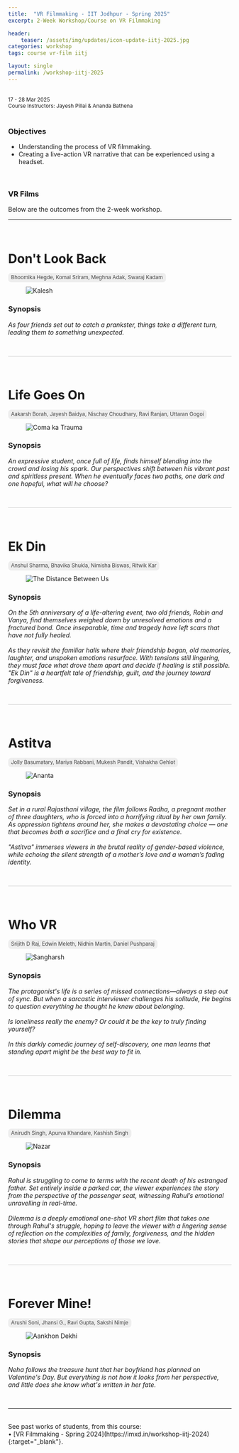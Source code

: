 ```yaml
---
title:  "VR Filmmaking - IIT Jodhpur - Spring 2025"
excerpt: 2-Week Workshop/Course on VR Filmmaking

header:
    teaser: /assets/img/updates/icon-update-iitj-2025.jpg
categories: workshop
tags: course vr-film iitj

layout: single
permalink: /workshop-iitj-2025
---
```

<br>
<small>17 - 28 Mar 2025
<br>
Course Instructors: Jayesh Pillai &amp; Ananda Bathena</small> 
<br><br>

### Objectives
- Understanding the process of VR filmmaking.
- Creating a live-action VR narrative that can be experienced using a headset.

<br>

### VR Films
Below are the outcomes from the 2-week workshop.

<hr>
<br>

# Don't Look Back

<span style="padding: 0px 0px 4px 0px; background-color: #eeeeee; color: #444444; border-radius: 7px;"> <small>&nbsp;&nbsp;Bhoomika Hegde, Komal Sriram, Meghna Adak, Swaraj Kadam&nbsp;&nbsp;</small> </span>

<figure class="align-center" style="width:100%;">
<img src="{{ site.url }}{{ site.baseurl }}\assets\img\projects\2025_iitj\team_1.jpg" alt="Kalesh">
</figure>

### Synopsis
<i>As four friends set out to catch a prankster, things take a different turn, leading them to something unexpected.</i>

<br>
<hr style="height:1px;border-width:0;background-color:lightgrey">
<br>

# Life Goes On

<span style="padding: 0px 0px 4px 0px; background-color: #eeeeee; color: #444444; border-radius: 7px;"> <small>&nbsp;&nbsp;Aakarsh Borah, Jayesh Baidya, Nischay Choudhary, Ravi Ranjan, Uttaran Gogoi&nbsp;&nbsp;</small> </span>

<figure class="align-center" style="width:100%;">
<img src="{{ site.url }}{{ site.baseurl }}\assets\img\projects\2025_iitj\team_2.jpg" alt="Coma ka Trauma">
</figure>

### Synopsis
<i>An expressive student, once full of life, finds himself blending into the crowd and losing his spark. Our perspectives shift between his vibrant past and spiritless present. When he eventually faces two paths, one dark and one hopeful, what will he choose?</i>

<br>
<hr style="height:1px;border-width:0;background-color:lightgrey">
<br>

# Ek Din

<span style="padding: 0px 0px 4px 0px; background-color: #eeeeee; color: #444444; border-radius: 7px;"> <small>&nbsp;&nbsp;Anshul Sharma, Bhavika Shukla, Nimisha Biswas, Ritwik Kar&nbsp;&nbsp;</small> </span>

<figure class="align-center" style="width:100%;">
<img src="{{ site.url }}{{ site.baseurl }}\assets\img\projects\2025_iitj\team_3.jpg" alt="The Distance Between Us">
</figure>

### Synopsis
<i>On the 5th anniversary of a life-altering event, two old friends, Robin and Vanya, find themselves weighed down by unresolved emotions and a fractured bond. Once inseparable, time and tragedy have left scars that have not fully healed.<br><br>As they revisit the familiar halls where their friendship began, old memories, laughter, and unspoken emotions resurface. With tensions still lingering, they must face what drove them apart and decide if healing is still possible.<br>"Ek Din" is a heartfelt tale of friendship, guilt, and the journey toward forgiveness.</i>

<br>
<hr style="height:1px;border-width:0;background-color:lightgrey">
<br>

# Astitva

<span style="padding: 0px 0px 4px 0px; background-color: #eeeeee; color: #444444; border-radius: 7px;"> <small>&nbsp;&nbsp;Jolly Basumatary, Mariya Rabbani, Mukesh Pandit, Vishakha Gehlot&nbsp;&nbsp;</small> </span>

<figure class="align-center" style="width:100%;">
<img src="{{ site.url }}{{ site.baseurl }}\assets\img\projects\2025_iitj\team_4.jpg" alt="Ananta">
</figure>

### Synopsis
<i>Set in a rural Rajasthani village, the film follows Radha, a pregnant mother of three daughters, who is forced into a horrifying ritual by her own family. As oppression tightens around her, she makes a devastating choice — one that becomes both a sacrifice and a final cry for existence.<br><br>"Astitva" immerses viewers in the brutal reality of gender-based violence, while echoing the silent strength of a mother’s love and a woman’s fading identity.</i>

<br>
<hr style="height:1px;border-width:0;background-color:lightgrey">
<br>

# Who VR

<span style="padding: 0px 0px 4px 0px; background-color: #eeeeee; color: #444444; border-radius: 7px;"> <small>&nbsp;&nbsp;Srijith D Raj, Edwin Meleth, Nidhin Martin, Daniel Pushparaj&nbsp;&nbsp;</small> </span>

<figure class="align-center" style="width:100%;">
<img src="{{ site.url }}{{ site.baseurl }}\assets\img\projects\2025_iitj\team_5.jpg" alt="Sangharsh">
</figure>

### Synopsis
<i>The protagonist's life is a series of missed connections—always a step out of sync. But when a sarcastic interviewer challenges his solitude, He begins to question everything he thought he knew about belonging.<br><br>Is loneliness really the enemy? Or could it be the key to truly finding yourself?<br><br>In this darkly comedic journey of self-discovery, one man learns that standing apart might be the best way to fit in.</i>

<br>
<hr style="height:1px;border-width:0;background-color:lightgrey">
<br>

# Dilemma

<span style="padding: 0px 0px 4px 0px; background-color: #eeeeee; color: #444444; border-radius: 7px;"> <small>&nbsp;&nbsp;Anirudh Singh, Apurva Khandare, Kashish Singh&nbsp;&nbsp;</small> </span>

<figure class="align-center" style="width:100%;">
<img src="{{ site.url }}{{ site.baseurl }}\assets\img\projects\2025_iitj\team_6.jpg" alt="Nazar">
</figure>

### Synopsis
<i>Rahul is struggling to come to terms with the recent death of his estranged father. Set entirely inside a parked car, the viewer experiences the story from the perspective of the passenger seat, witnessing Rahul’s emotional unravelling in real-time.<br><br>Dilemma is a deeply emotional one-shot VR short film that takes one through Rahul's struggle, hoping to leave the viewer with a lingering sense of reflection on the complexities of family, forgiveness, and the hidden stories that shape our perceptions of those we love.</i>

<br>
<hr style="height:1px;border-width:0;background-color:lightgrey">
<br>

# Forever Mine!

<span style="padding: 0px 0px 4px 0px; background-color: #eeeeee; color: #444444; border-radius: 7px;"> <small>&nbsp;&nbsp;Arushi Soni, Jhansi G., Ravi Gupta, Sakshi Nimje&nbsp;&nbsp;</small> </span>

<figure class="align-center" style="width:100%;">
<img src="{{ site.url }}{{ site.baseurl }}\assets\img\projects\2025_iitj\team_7.jpg" alt="Aankhon Dekhi">
</figure>

### Synopsis
<i>Neha follows the treasure hunt that her boyfriend has planned on Valentine's Day. But everything is not how it looks from her perspective, and little does she know what's written in her fate.</i>

<br>
<hr>
<br>
See past works of students, from this course:
<br>• [VR Filmmaking - Spring 2024](https://imxd.in/workshop-iitj-2024){:target="_blank"}.


